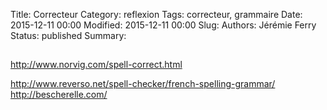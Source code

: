 Title: Correcteur
Category: reflexion
Tags: correcteur, grammaire
Date: 2015-12-11 00:00
Modified: 2015-12-11 00:00
Slug: 
Authors: Jérémie Ferry
Status: published
Summary:

## 

http://www.norvig.com/spell-correct.html

http://www.reverso.net/spell-checker/french-spelling-grammar/
http://bescherelle.com/